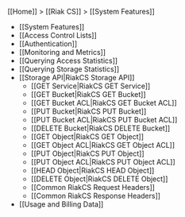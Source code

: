 [[Home]] > [[Riak CS]] > [[System Features]]

* [[System Features]]
* [[Access Control Lists]]
* [[Authentication]]
* [[Monitoring and Metrics]]
* [[Querying Access Statistics]]
* [[Querying Storage Statistics]]
* [[Storage API|RiakCS Storage API]]
	* [[GET Service|RiakCS GET Service]]
	* [[GET Bucket|RiakCS GET Bucket]]
	* [[GET Bucket ACL|RiakCS GET Bucket ACL]]
	* [[PUT Bucket|RiakCS PUT Bucket]]
	* [[PUT Bucket ACL|RiakCS PUT Bucket ACL]]
	* [[DELETE Bucket|RiakCS DELETE Bucket]]
	* [[GET Object|RiakCS GET Object]]
	* [[GET Object ACL|RiakCS GET Object ACL]]
	* [[PUT Object|RiakCS PUT Object]]
	* [[PUT Object ACL|RiakCS PUT Object ACL]]
	* [[HEAD Object|RiakCS HEAD Object]]
	* [[DELETE Object|RiakCS DELETE Object]]
	* [[Common RiakCS Request Headers]]
	* [[Common RiakCS Response Headers]]
* [[Usage and Billing Data]]
